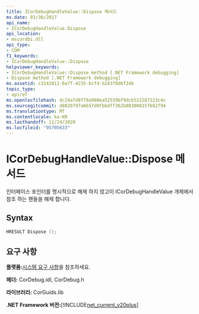 ```yaml
---
title: ICorDebugHandleValue::Dispose 메서드
ms.date: 03/30/2017
api_name:
- ICorDebugHandleValue.Dispose
api_location:
- mscordbi.dll
api_type:
- COM
f1_keywords:
- ICorDebugHandleValue::Dispose
helpviewer_keywords:
- ICorDebugHandleValue::Dispose method [.NET Framework debugging]
- Dispose method [.NET Framework debugging]
ms.assetid: c1542811-0a7f-4235-bcfd-b24370d6f24b
topic_type:
- apiref
ms.openlocfilehash: dc24afd8f78a900ea52539bf9dcb522287223c4c
ms.sourcegitcommit: d8020797a6657d0fbbdff362b80300815f682f94
ms.translationtype: MT
ms.contentlocale: ko-KR
ms.lasthandoff: 11/24/2020
ms.locfileid: "95705633"
---
```

# <a name="icordebughandlevaluedispose-method"></a>ICorDebugHandleValue::Dispose 메서드

인터페이스 포인터를 명시적으로 해제 하지 않고이 ICorDebugHandleValue 개체에서 참조 하는 핸들을 해제 합니다.  
  
## <a name="syntax"></a>Syntax  
  
```cpp  
HRESULT Dispose ();  
```  
  
## <a name="requirements"></a>요구 사항  

 **플랫폼:**[시스템 요구 사항](../../get-started/system-requirements.md)을 참조하세요.  
  
 **헤더:** CorDebug.idl, CorDebug.h  
  
 **라이브러리:** CorGuids.lib  
  
 **.NET Framework 버전:**[!INCLUDE[net_current_v20plus](../../../../includes/net-current-v20plus-md.md)]
